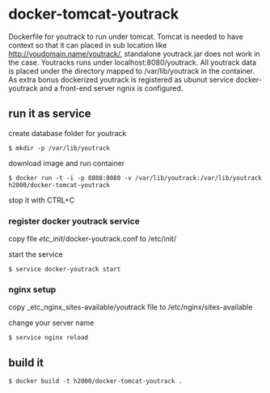 docker-tomcat-youtrack
======================

Dockerfile for youtrack to run under tomcat. Tomcat is needed to have context so that it can placed in sub location like http://youdomain.name/youtrack/, standalone youtrack.jar does not work in the case. Youtracks runs under localhost:8080/youtrack.
All youtrack data is placed under the directory mapped to /var/lib/youtrack in the container. As extra bonus dockerized youtrack is registered as ubunut service docker-youtrack and a front-end server ngnix is configured.

## run it as service

create database folder for youtrack

	$ mkdir -p /var/lib/youtrack

download image and run container

	$ docker run -t -i -p 8888:8080 -v /var/lib/youtrack:/var/lib/youtrack h2000/docker-tomcat-youtrack

stop it with CTRL+C

### register docker youtrack service

copy file _etc_init_/docker-youtrack.conf to /etc/init/

start the service
  	
	$ service docker-youtrack start

### nginx setup
copy _etc_nginx_sites-available/youtrack file to /etc/nginx/sites-available

change your server name

	$ service nginx reload



## build it

	$ docker build -t h2000/docker-tomcat-youtrack .
